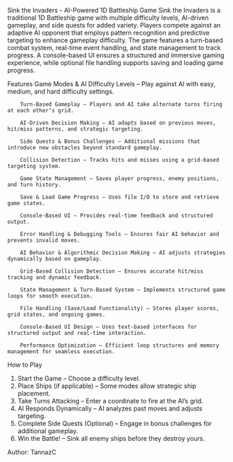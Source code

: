 Sink the Invaders - AI-Powered 1D Battleship Game
Sink the Invaders is a traditional 1D Battleship game with multiple difficulty levels, AI-driven gameplay, and side quests for added variety. Players compete against an adaptive AI opponent that employs pattern recognition and predictive targeting to enhance gameplay difficulty. The game features a turn-based combat system, real-time event handling, and state management to track progress. A console-based UI ensures a structured and immersive gaming experience, while optional file handling supports saving and loading game progress.

Features
        Game Modes & AI Difficulty Levels – Play against AI with easy, medium, and hard difficulty settings.
        
        Turn-Based Gameplay – Players and AI take alternate turns firing at each other’s grid.
        
        AI-Driven Decision Making – AI adapts based on previous moves, hit/miss patterns, and strategic targeting.
        
        Side Quests & Bonus Challenges – Additional missions that introduce new obstacles beyond standard gameplay.
        
        Collision Detection – Tracks hits and misses using a grid-based targeting system.
        
        Game State Management – Saves player progress, enemy positions, and turn history.
        
        Save & Load Game Progress – Uses file I/O to store and retrieve game states.
        
        Console-Based UI – Provides real-time feedback and structured output.
        
        Error Handling & Debugging Tools – Ensures fair AI behavior and prevents invalid moves.
        
        AI Behavior & Algorithmic Decision Making – AI adjusts strategies dynamically based on gameplay.
        
        Grid-Based Collision Detection – Ensures accurate hit/miss tracking and dynamic feedback.
        
        State Management & Turn-Based System – Implements structured game loops for smooth execution.
        
        File Handling (Save/Load Functionality) – Stores player scores, grid states, and ongoing games.
        
        Console-Based UI Design – Uses text-based interfaces for structured output and real-time interaction.
        
        Performance Optimization – Efficient loop structures and memory management for seamless execution.

How to Play
1. Start the Game – Choose a difficulty level.
2. Place Ships (if applicable) – Some modes allow strategic ship placement.
3. Take Turns Attacking – Enter a coordinate to fire at the AI’s grid.
4. AI Responds Dynamically – AI analyzes past moves and adjusts targeting.
5. Complete Side Quests (Optional) – Engage in bonus challenges for additional gameplay.
6. Win the Battle! – Sink all enemy ships before they destroy yours.


Author: TannazC
